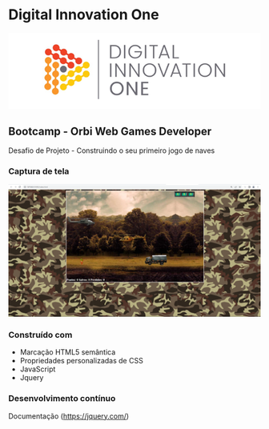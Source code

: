 # Digital Innovation One

<p align="center">
  <img src="/imgs/DIO.png" alt="DIO" title="Digital Innovation One">
</p>

## Bootcamp - Orbi Web Games Developer

Desafio de Projeto - Construindo o seu primeiro jogo de naves

### Captura de tela

<img src="/imgs/PrintJogo.PNG" alt style="max-width: 100%">


### Construído com

- Marcação HTML5 semântica
- Propriedades personalizadas de CSS
- JavaScript
- Jquery

### Desenvolvimento contínuo

Documentação (https://jquery.com/)
